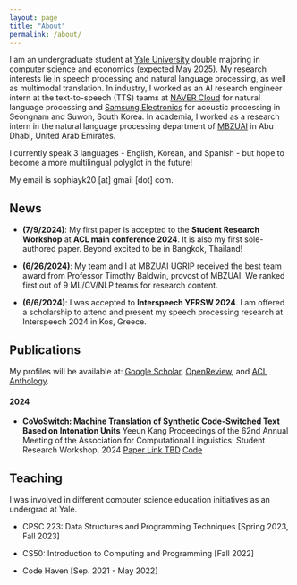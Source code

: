 ```yaml
---
layout: page
title: "About"
permalink: /about/
---
```


I am an undergraduate student at [Yale University](https://www.yale.edu/) double majoring in computer science and economics (expected May 2025). My research interests lie in speech processing and natural language processing, as well as multimodal translation. In industry, I worked as an AI research engineer intern at the text-to-speech (TTS) teams at [NAVER Cloud](https://www.navercloudcorp.com/) for natural language processing and [Samsung Electronics](https://www.samsung-dxrecruit.com/dept/detail/C0003) for acoustic processing in Seongnam and Suwon, South Korea. In academia, I worked as a research intern in the natural language processing department of [MBZUAI](https://mbzuai.ac.ae/research/department/natural-language-processing-department/) in Abu Dhabi, United Arab Emirates.

I currently speak 3 languages - English, Korean, and Spanish - but hope to become a more multilingual polyglot in the future!

My email is sophiayk20 [at] gmail [dot] com.

## News
- **(7/9/2024)**: My first paper is accepted to the **Student Research Workshop** at **ACL main conference 2024**. It is also my first sole-authored paper. Beyond excited to be in Bangkok, Thailand!

- **(6/26/2024)**: My team and I at MBZUAI UGRIP received the best team award from Professor Timothy Baldwin, provost of MBZUAI. We ranked first out of 9 ML/CV/NLP teams for research content.

- **(6/6/2024)**: I was accepted to **Interspeech YFRSW 2024**. I am offered a scholarship to attend and present my speech processing research at Interspeech 2024 in Kos, Greece. 

## Publications
My profiles will be available at: [Google Scholar](), [OpenReview](), and [ACL Anthology]().

#### 2024

- **CoVoSwitch: Machine Translation of Synthetic Code-Switched Text Based on Intonation Units**
  Yeeun Kang
  Proceedings of the 62nd Annual Meeting of the Association for Computational Linguistics: Student Research Workshop, 2024
  [Paper Link TBD](https://github.com/sophiayk20) [Code](https://github.com/sophiayk20/covoswitch)


## Teaching
I was involved in different computer science education initiatives as an undergrad at Yale.
- CPSC 223: Data Structures and Programming Techniques [Spring 2023, Fall 2023]
- CS50: Introduction to Computing and Programming [Fall 2022]

- Code Haven [Sep. 2021 - May 2022]

